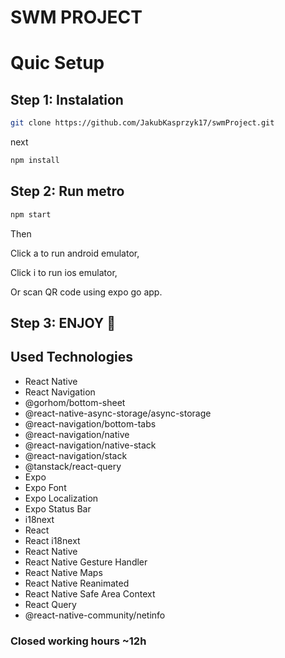 # SWM PROJECT

# Quic Setup

## Step 1: Instalation

```bash
git clone https://github.com/JakubKasprzyk17/swmProject.git
```

next

```bash
npm install 
```

## Step 2: Run metro


```bash
npm start 
```

Then 

Click a to run android emulator,

Click i to run ios emulator,

Or scan QR code using expo go app.

## Step 3: ENJOY 🎉


## Used Technologies

- React Native
- React Navigation
- @gorhom/bottom-sheet
- @react-native-async-storage/async-storage
- @react-navigation/bottom-tabs
- @react-navigation/native
- @react-navigation/native-stack
- @react-navigation/stack
- @tanstack/react-query
- Expo
- Expo Font
- Expo Localization
- Expo Status Bar
- i18next
- React
- React i18next
- React Native
- React Native Gesture Handler
- React Native Maps
- React Native Reanimated
- React Native Safe Area Context
- React Query
- @react-native-community/netinfo

### Closed working hours ~12h

